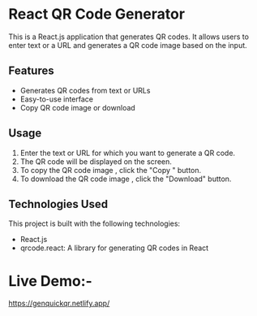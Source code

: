 # React QR Code Generator

This is a React.js application that generates QR codes. It allows users to enter text or a URL and generates a QR code image based on the input.

## Features

- Generates QR codes from text or URLs
- Easy-to-use interface
- Copy QR code image or download

## Usage

1. Enter the text or URL for which you want to generate a QR code.
2. The QR code will be displayed on the screen.
3. To copy the QR code image , click the "Copy " button.
4. To download the QR code image , click the "Download" button.


## Technologies Used

This project is built with the following technologies:

- React.js
- qrcode.react: A library for generating QR codes in React

# Live Demo:- 
https://genquickqr.netlify.app/

